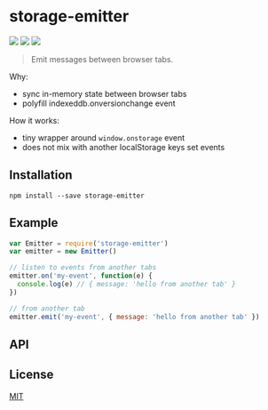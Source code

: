 # storage-emitter

[![](https://img.shields.io/npm/v/storage-emitter.svg)](https://npmjs.org/package/storage-emitter)
[![](https://img.shields.io/travis/alekseykulikov/storage-emitter.svg)](https://travis-ci.org/alekseykulikov/storage-emitter)
[![](http://img.shields.io/npm/dm/storage-emitter.svg)](https://npmjs.org/package/storage-emitter)

> Emit messages between browser tabs.

Why:

- sync in-memory state between browser tabs
- polyfill indexeddb.onversionchange event

How it works:

- tiny wrapper around `window.onstorage` event
- does not mix with another localStorage keys set events

## Installation

    npm install --save storage-emitter

## Example

```js
var Emitter = require('storage-emitter')
var emitter = new Emitter()

// listen to events from another tabs
emitter.on('my-event', function(e) {
  console.log(e) // { message: 'hello from another tab' }
})

// from another tab
emitter.emit('my-event', { message: 'hello from another tab' })
```

## API

## License

[MIT]('./LICENSE')
